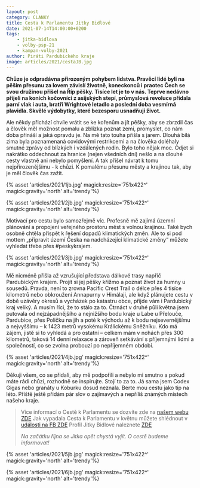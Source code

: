 ```yaml
---
layout: post
category: CLANKY
title: Cesta k Parlamentu Jitky Bidlové 
date: 2021-07-14T14:00:00+0200
tags: 
    - jitka-bidlova
    - volby-psp-21
    - kampan-volby-2021
author: Piráti Pardubického kraje
image: articles/2021/cestaJB.jpg
---
```

**Chůze je odpradávna přirozeným pohybem lidstva. Pravěcí lidé byli na pěším přesunu za lovem závislí životně, koneckonců i praotec Čech se svou družinou přišel na Říp pěšky. Tisíce let je to v nás. Teprve nedávno přijeli na koních kočovníci z asijských stepí, průmyslová revoluce přidala parní vlak i auta, bratři Wrightové letadlo a poslední doba vesmírná plavidla. Skvělé výdobytky, které bezesporu usnadňují život.**

Ale někdy přichází chvíle vrátit se ke kořenům a jít pěšky, aby se zbrzdil čas a člověk měl možnost pomalu a zblízka poznat zemi, promyslet, co nám doba přináší a jaká opravdu je. Na mě tato touha přišla s jarem. Dlouhá bílá zima byla poznamenaná covidovými restrikcemi a na člověka doléhaly smutné zprávy od blízkých i vzdálených rodin. Bylo toho nějak moc.
Odjet si nakrátko oddechnout za hranice (nejen všedních dní) nešlo a na dlouhé cesty vlastně ani nebylo pomyšlení. A tak přišel návrat k tomu nejpřirozenějšímu - k chůzi. K pomalému přesunu městy a krajinou tak, aby je měl člověk čas zažít.


{% asset 'articles/2021/1jb.jpg' magick:resize='751x422^' magick:gravity='north' alt='trendy'%}

{% asset 'articles/2021/2jb.jpg' magick:resize='751x422^' magick:gravity='north' alt='trendy'%}


Motivací pro cestu bylo samozřejmě víc. Profesně mě zajímá územní plánování a propojení veřejného prostoru měst s volnou krajinou. Také bych osobně chtěla přispět k řešení dopadů klimatických změn. Ale to si pod mottem „připravit území Česka na nadcházející klimatické změny“ můžete vyhledat třeba přes #peskykrajem. 


{% asset 'articles/2021/3jb.jpg' magick:resize='751x422^' magick:gravity='north' alt='trendy'%}


Mě nicméně přišla až vzrušující představa dálkové trasy napříč Pardubickým krajem. Projít si jej pěšky křižmo a poznat život za humny u sousedů. Pravda, není to zrovna Pacific Crest Trail o délce přes 4 tisíce kilometrů nebo obkroužení Annapurny v Himálaji, ale když plánujete cestu v době uzávěry okresů a vycházek po katastru obce, přijde vám i Pardubický kraj veliký. A musím říci, že to stálo za to. Čtrnáct v druhé půli května  jsem putovala od nejzápadnějšího a nejnižšího bodu kraje u Labe u Přelouče, Pardubice,  přes Poličku na jih a poté k východu až k bodu nejsevernějšímu a nejvyššímu – k 1423 metrů vysokému Králickému Sněžníku. Kdo má zájem, jistě si to vyhledá a pro ostatní – celkem mám v nohách přes 300 kilometrů, taková 14 denní relaxace a zároveň setkávání s příjemnými lidmi a společností, co se zvolna probouzí po nepříjemném období.

{% asset 'articles/2021/4jb.jpg' magick:resize='751x422^' magick:gravity='north' alt='trendy'%}


Děkuji všem, co se přidali, aby mě podpořili a nebylo mi smutno a pokud máte rádi chůzi, rozhodně se inspirujte. Stojí to za to. Já sama jsem Codex Gigas nebo granáty u Koburku dosud neznala. Berte mou cestu jako tip na léto. Příště ještě přidám pár slov o zajímavých a nepříliš známých místech našeho kraje.

>Více informací o Cestě k Parlamentu se dozvíte zde na [našem webu ZDE](https://pardubicky.pirati.cz/cesta-k-parlamentu/)
>Jak vypadala Cesta k Parlamentu v květnu můžete shlédnout v [události na FB ZDE](https://www.facebook.com/events/221093509493293)
>Profil Jitky Bidlové naleznete [ZDE](https://www.piratiastarostove.cz/kandidati/ing-arch-jitka-bidlova-phd/)
>
>*Na začátku října se Jitka opět chystá vyjít. O cestě budeme informovat!*

{% asset 'articles/2021/5jb.jpg' magick:resize='751x422^' magick:gravity='north' alt='trendy'%}

{% asset 'articles/2021/6jb.jpg' magick:resize='751x422^' magick:gravity='north' alt='trendy'%}

